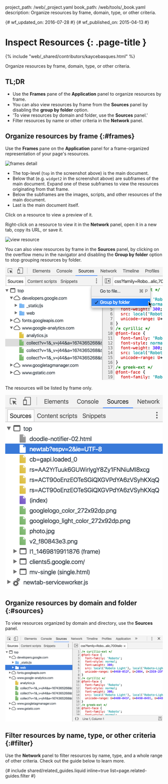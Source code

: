 project_path: /web/_project.yaml
book_path: /web/tools/_book.yaml
description: Organize resources by frame, domain, type, or other criteria.

{# wf_updated_on: 2016-07-28 #}
{# wf_published_on: 2015-04-13 #}

# Inspect Resources {: .page-title }

{% include "web/_shared/contributors/kaycebasques.html" %}

Organize resources by frame, domain, type, or other
criteria.


## TL;DR
- Use the <strong>Frames</strong> pane of the <strong>Application</strong> panel to organize resources by frame.
- You can also view resources by frame from the <strong>Sources</strong> panel by disabling the <strong>group by folder</strong> option.
- 'To view resources by domain and folder, use the <strong>Sources</strong> panel.'
- Filter resources by name or other criteria in the <strong>Network</strong> panel.


## Organize resources by frame {:#frames}

Use the **Frames** pane on the **Application** panel for a frame-organized
representation of your page's resources.

![frames detail][frames]

* The top-level (`top` in the screenshot above) is the main document.
* Below that (e.g. `widget2` in the screenshot above) are subframes of the
  main document. Expand one of these subframes to view the resources
  originating from that frame.
* Below the subframes are the images, scripts, and other resources of the
  main document.
* Last is the main document itself.

Click on a resource to view a preview of it.

Right-click on a resource to view it in the **Network** panel, open it in a
new tab, copy its URL, or save it.

![view resource][resource]

You can also view resources by frame in the **Sources** panel, by clicking
on the overflow menu in the navigator and disabling the **Group by folder**
option to stop grouping resources by folder.

![group by folder option](imgs/group-by-folder.png)

The resources will be listed by frame only.

![no folders](imgs/no-folders.png)

[frames-pane]: /web/tools/chrome-devtools/manage-data/imgs/frames-pane.png
[frames]: /web/tools/chrome-devtools/manage-data/imgs/frames.png
[resource]: /web/tools/chrome-devtools/manage-data/imgs/resource.png

## Organize resources by domain and folder {:#sources}

To view resources organized by domain and directory, use the **Sources**
panel.

![sources panel](imgs/sources.png)

## Filter resources by name, type, or other criteria {:#filter}

Use the **Network** panel to filter resources by name, type, and a whole range
of other criteria. Check out the guide below to learn more.

{# include shared/related_guides.liquid inline=true list=page.related-guides.filter #}
